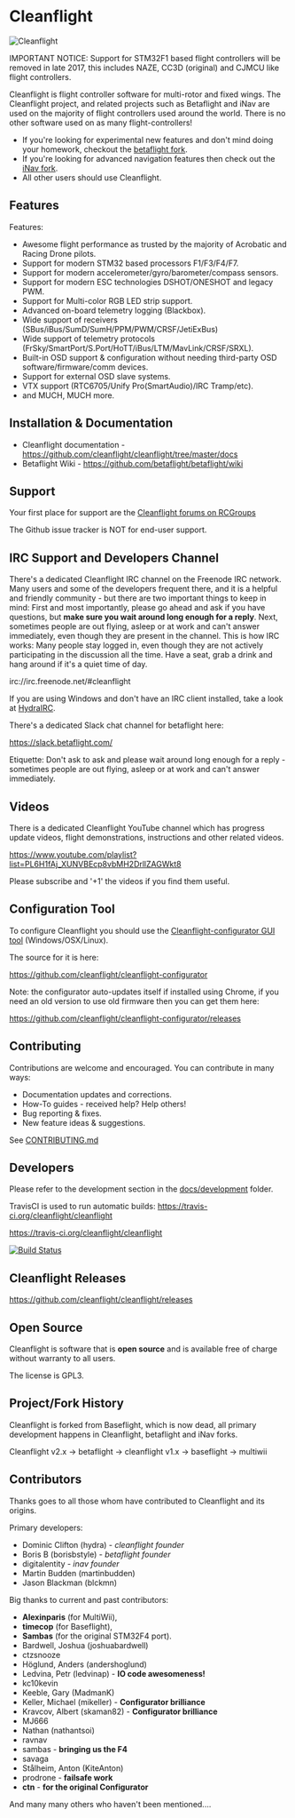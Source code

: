 # Cleanflight

![Cleanflight](docs/assets/cleanflight/cleanflight-logo-light-wide-1-240px.jpg)

IMPORTANT NOTICE: Support for STM32F1 based flight controllers will be removed in late 2017, this includes NAZE, CC3D (original) and CJMCU like flight controllers.

Cleanflight is flight controller software for multi-rotor and fixed wings.  The Cleanflight project, and related projects such as Betaflight and iNav are
used on the majority of flight controllers used around the world.  There is no other software used on as many flight-controllers!

* If you're looking for experimental new features and don't mind doing your homework, checkout the [betaflight fork](https://github.com/betaflight/betaflight).
* If you're looking for advanced navigation features then check out the [iNav fork](https://github.com/iNavFlight/inav).
* All other users should use Cleanflight.

## Features

Features:

* Awesome flight performance as trusted by the majority of Acrobatic and Racing Drone pilots.
* Support for modern STM32 based processors F1/F3/F4/F7.
* Support for modern accelerometer/gyro/barometer/compass sensors.
* Support for modern ESC technologies DSHOT/ONESHOT and legacy PWM.
* Support for Multi-color RGB LED strip support.
* Advanced on-board telemetry logging (Blackbox).
* Wide support of receivers (SBus/iBus/SumD/SumH/PPM/PWM/CRSF/JetiExBus)
* Wide support of telemetry protocols (FrSky/SmartPort/S.Port/HoTT/iBus/LTM/MavLink/CRSF/SRXL).
* Built-in OSD support & configuration without needing third-party OSD software/firmware/comm devices.
* Support for external OSD slave systems.
* VTX support (RTC6705/Unify Pro(SmartAudio)/IRC Tramp/etc).
* and MUCH, MUCH more.

## Installation & Documentation

* Cleanflight documentation - https://github.com/cleanflight/cleanflight/tree/master/docs
* Betaflight Wiki -  https://github.com/betaflight/betaflight/wiki 

## Support

Your first place for support are the [Cleanflight forums on RCGroups](https://www.rcgroups.com/forums/showthread.php?2249574-Cleanflight-firmware-for-STM32F3-based-FCBs-Check-First-Post-Please!!)

The Github issue tracker is NOT for end-user support.

## IRC Support and Developers Channel

There's a dedicated Cleanflight IRC channel on the Freenode IRC network. Many users and some of the developers frequent there, and it is a helpful and friendly community - but there are two important things to keep in mind: First and most importantly, please go ahead and ask if you have questions, but **make sure you wait around long enough for a reply**. Next, sometimes people are out flying, asleep or at work and can't answer immediately, even though they are present in the channel. This is how IRC works: Many people stay logged in, even though they are not actively participating in the discussion all the time. Have a seat, grab a drink and hang around if it's a quiet time of day.

irc://irc.freenode.net/#cleanflight

If you are using Windows and don't have an IRC client installed, take a look at [HydraIRC](http://hydrairc.com/).

There's a dedicated Slack chat channel for betaflight here:

https://slack.betaflight.com/

Etiquette: Don't ask to ask and please wait around long enough for a reply - sometimes people are out flying, asleep or at work and can't answer immediately.

## Videos

There is a dedicated Cleanflight YouTube channel which has progress update videos, flight demonstrations, instructions and other related videos.

https://www.youtube.com/playlist?list=PL6H1fAj_XUNVBEcp8vbMH2DrllZAGWkt8

Please subscribe and '+1' the videos if you find them useful.

## Configuration Tool

To configure Cleanflight you should use the [Cleanflight-configurator GUI tool](https://chrome.google.com/webstore/detail/cleanflight-configurator/enacoimjcgeinfnnnpajinjgmkahmfgb) (Windows/OSX/Linux).

The source for it is here:

https://github.com/cleanflight/cleanflight-configurator

Note: the configurator auto-updates itself if installed using Chrome, if you need an old version to use old firmware then you can get them here:

https://github.com/cleanflight/cleanflight-configurator/releases


## Contributing

Contributions are welcome and encouraged.  You can contribute in many ways:

* Documentation updates and corrections.
* How-To guides - received help? Help others!
* Bug reporting & fixes.
* New feature ideas & suggestions.

See [CONTRIBUTING.md](CONTRIBUTING.md)

## Developers

Please refer to the development section in the [docs/development](https://github.com/cleanflight/cleanflight/tree/master/docs/development) folder.

TravisCI is used to run automatic builds: https://travis-ci.org/cleanflight/cleanflight

https://travis-ci.org/cleanflight/cleanflight

[![Build Status](https://travis-ci.org/cleanflight/cleanflight.svg?branch=master)](https://travis-ci.org/cleanflight/cleanflight)

## Cleanflight Releases
https://github.com/cleanflight/cleanflight/releases

## Open Source

Cleanflight is software that is **open source** and is available free of charge without warranty to all users.

The license is GPL3.

## Project/Fork History

Cleanflight is forked from Baseflight, which is now dead, all primary development happens in Cleanflight, betaflight and iNav forks.

Cleanflight v2.x -> betaflight -> cleanflight v1.x -> baseflight -> multiwii

## Contributors

Thanks goes to all those whom have contributed to Cleanflight and its origins.

Primary developers:
* Dominic Clifton (hydra) - *cleanflight founder*
* Boris B (borisbstyle) - *betaflight founder*
* digitalentity - *inav founder*
* Martin Budden (martinbudden)
* Jason Blackman (blckmn)

Big thanks to current and past contributors:
* **Alexinparis** (for MultiWii),
* **timecop** (for Baseflight),
* **Sambas** (for the original STM32F4 port).
* Bardwell, Joshua (joshuabardwell)
* ctzsnooze
* Höglund, Anders (andershoglund)
* Ledvina, Petr (ledvinap) - **IO code awesomeness!**
* kc10kevin
* Keeble, Gary (MadmanK)
* Keller, Michael (mikeller) - **Configurator brilliance**
* Kravcov, Albert (skaman82) - **Configurator brilliance**
* MJ666
* Nathan (nathantsoi)
* ravnav
* sambas - **bringing us the F4**
* savaga
* Stålheim, Anton (KiteAnton)
* prodrone - **failsafe work**
* **ctn** - **for the original Configurator**

And many many others who haven't been mentioned....

